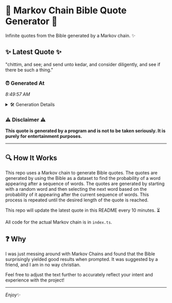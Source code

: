 # 📖 Markov Chain Bible Quote Generator 📖

Infinite quotes from the Bible generated by a Markov chain. ✨

## ✨ Latest Quote ✨
"chittim, and see; and send unto kedar, and consider diligently, and see if there be such a thing."

### ⏰ Generated At
*8:49:57 AM*

<details>
    <summary>🛠️ Generation Details</summary>
    <p>
        <strong>🌱 Seed:</strong> chittim,<br>
        <strong>🔄 Iterations:</strong> 17<br>
        <strong>📜 Context History:</strong><br>[ chittim, ]: and<br>[ chittim,, and ]: see;<br>[ chittim,, and, see; ]: and<br>[ chittim,, and, see;, and ]: send<br>[ chittim,, and, see;, and, send ]: unto<br>[ chittim,, and, see;, and, send, unto ]: kedar,<br>[ and, see;, and, send, unto, kedar, ]: and<br>[ see;, and, send, unto, kedar,, and ]: consider<br>[ and, send, unto, kedar,, and, consider ]: diligently,<br>[ send, unto, kedar,, and, consider, diligently, ]: and<br>[ unto, kedar,, and, consider, diligently,, and ]: see<br>[ kedar,, and, consider, diligently,, and, see ]: if<br>[ and, consider, diligently,, and, see, if ]: there<br>[ consider, diligently,, and, see, if, there ]: be<br>[ diligently,, and, see, if, there, be ]: such<br>[ and, see, if, there, be, such ]: a<br>[ see, if, there, be, such, a ]: thing.<br>
    </p>
</details>

### ⚠️ Disclaimer ⚠️
**This quote is generated by a program and is not to be taken seriously. It is purely for entertainment purposes.**

---

## 🔍 How It Works

This repo uses a Markov chain to generate Bible quotes. The quotes are generated by using the Bible as a dataset to find the probability of a word appearing after a sequence of words. The quotes are generated by starting with a random word and then selecting the next word based on the probability of it appearing after the current sequence of words. This process is repeated until the desired length of the quote is reached.

This repo will update the latest quote in this README every 10 minutes. ⏳

All code for the actual Markov chain is in `index.ts`.

## ❓ Why

I was just messing around with Markov Chains and found that the Bible surprisingly yielded good results when prompted. 
It was suggested by a friend, and I am in no way christian.

Feel free to adjust the text further to accurately reflect your intent and experience with the project!

---

*Enjoy*✨
